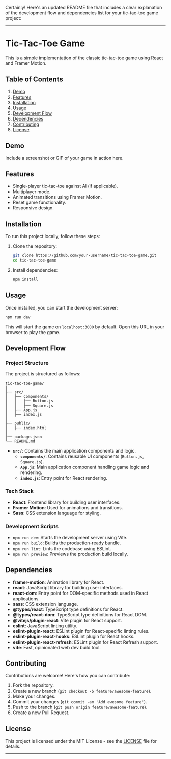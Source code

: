 Certainly! Here's an updated README file that includes a clear explanation of the development flow and dependencies list for your tic-tac-toe game project:

---

# Tic-Tac-Toe Game

This is a simple implementation of the classic tic-tac-toe game using React and Framer Motion.

## Table of Contents

1. [Demo](#demo)
2. [Features](#features)
3. [Installation](#installation)
4. [Usage](#usage)
5. [Development Flow](#development-flow)
6. [Dependencies](#dependencies)
7. [Contributing](#contributing)
8. [License](#license)

## Demo

Include a screenshot or GIF of your game in action here.

## Features

- Single-player tic-tac-toe against AI (if applicable).
- Multiplayer mode.
- Animated transitions using Framer Motion.
- Reset game functionality.
- Responsive design.

## Installation

To run this project locally, follow these steps:

1. Clone the repository:

   ```bash
   git clone https://github.com/your-username/tic-tac-toe-game.git
   cd tic-tac-toe-game
   ```

2. Install dependencies:

   ```bash
   npm install
   ```

## Usage

Once installed, you can start the development server:

```bash
npm run dev
```

This will start the game on `localhost:3000` by default. Open this URL in your browser to play the game.

## Development Flow

### Project Structure

The project is structured as follows:

```
tic-tac-toe-game/
│
├── src/
│   ├── components/
│   │   ├── Button.js
│   │   ├── Square.js
│   ├── App.js
│   ├── index.js
│
├── public/
│   ├── index.html
│
├── package.json
└── README.md
```

- **`src/`**: Contains the main application components and logic.
  - **`components/`**: Contains reusable UI components (`Button.js`, `Square.js`).
  - **`App.js`**: Main application component handling game logic and rendering.
  - **`index.js`**: Entry point for React rendering.

### Tech Stack

- **React**: Frontend library for building user interfaces.
- **Framer Motion**: Used for animations and transitions.
- **Sass**: CSS extension language for styling.

### Development Scripts

- `npm run dev`: Starts the development server using Vite.
- `npm run build`: Builds the production-ready bundle.
- `npm run lint`: Lints the codebase using ESLint.
- `npm run preview`: Previews the production build locally.

## Dependencies

- **framer-motion**: Animation library for React.
- **react**: JavaScript library for building user interfaces.
- **react-dom**: Entry point for DOM-specific methods used in React applications.
- **sass**: CSS extension language.
- **@types/react**: TypeScript type definitions for React.
- **@types/react-dom**: TypeScript type definitions for React DOM.
- **@vitejs/plugin-react**: Vite plugin for React support.
- **eslint**: JavaScript linting utility.
- **eslint-plugin-react**: ESLint plugin for React-specific linting rules.
- **eslint-plugin-react-hooks**: ESLint plugin for React hooks.
- **eslint-plugin-react-refresh**: ESLint plugin for React Refresh support.
- **vite**: Fast, opinionated web dev build tool.

## Contributing

Contributions are welcome! Here's how you can contribute:

1. Fork the repository.
2. Create a new branch (`git checkout -b feature/awesome-feature`).
3. Make your changes.
4. Commit your changes (`git commit -am 'Add awesome feature'`).
5. Push to the branch (`git push origin feature/awesome-feature`).
6. Create a new Pull Request.

## License

This project is licensed under the MIT License - see the [LICENSE](LICENSE) file for details.

---
